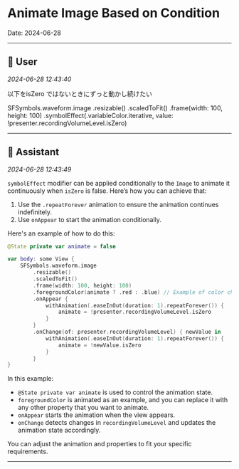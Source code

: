 # Animate Image Based on Condition

Date: 2024-06-28

---

## 👤 User
*2024-06-28 12:43:40*

以下をisZero ではないときにずっと動かし続けたい

SFSymbols.waveform.image
                            .resizable()
                            .scaledToFit()
                            .frame(width: 100, height: 100)
                            .symbolEffect(.variableColor.iterative, value: !presenter.recordingVolumeLevel.isZero)

---

## 🤖 Assistant
*2024-06-28 12:43:49*

`symbolEffect` modifier can be applied conditionally to the `Image` to animate it continuously when `isZero` is false. Here’s how you can achieve that:

1. Use the `.repeatForever` animation to ensure the animation continues indefinitely.
2. Use `onAppear` to start the animation conditionally.

Here's an example of how to do this:

```swift
@State private var animate = false

var body: some View {
    SFSymbols.waveform.image
        .resizable()
        .scaledToFit()
        .frame(width: 100, height: 100)
        .foregroundColor(animate ? .red : .blue) // Example of color change, you can change it based on your need
        .onAppear {
            withAnimation(.easeInOut(duration: 1).repeatForever()) {
                animate = !presenter.recordingVolumeLevel.isZero
            }
        }
        .onChange(of: presenter.recordingVolumeLevel) { newValue in
            withAnimation(.easeInOut(duration: 1).repeatForever()) {
                animate = !newValue.isZero
            }
        }
}
```

In this example:

- `@State private var animate` is used to control the animation state.
- `foregroundColor` is animated as an example, and you can replace it with any other property that you want to animate.
- `onAppear` starts the animation when the view appears.
- `onChange` detects changes in `recordingVolumeLevel` and updates the animation state accordingly.

You can adjust the animation and properties to fit your specific requirements.

---
